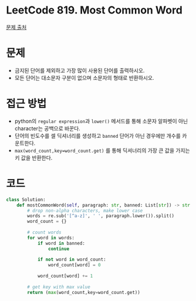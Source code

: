 # LeetCode 819. Most Common Word
[문제 출처](https://leetcode.com/problems/most-common-word/)

# 문제
- 금지된 단어를 제외하고 가장 많이 사용된 단어를 출력하시오.
- 모든 단어는 대소문자 구분이 없으며 소문자의 형태로 반환하시오.

# 접근 방법
- python의 `regular expression`과 `lower()` 메서드를 통해 소문자 알파벳이 아닌 character는 공백으로 바꾼다.
- 단어의 빈도수를 셀 딕셔너리를 생성하고 `banned` 단어가 아닌 경우에만 개수를 카운트한다.
- `max(word_count,key=word_count.get)` 를 통해 딕셔너리의 가장 큰 값을 가지는 키 값을 반환한다.

# 코드
```python
class Solution:
    def mostCommonWord(self, paragraph: str, banned: List[str]) -> str:
        # drop non-alpha characters, make lower case
        words = re.sub('[^a-z]', ' ', paragraph.lower()).split()
        word_count = {}
        
        # count words
        for word in words:
            if word in banned:
                continue
                
            if not word in word_count:
                word_count[word] = 0
            
            word_count[word] += 1
            
        # get key with max value
        return (max(word_count,key=word_count.get))
```